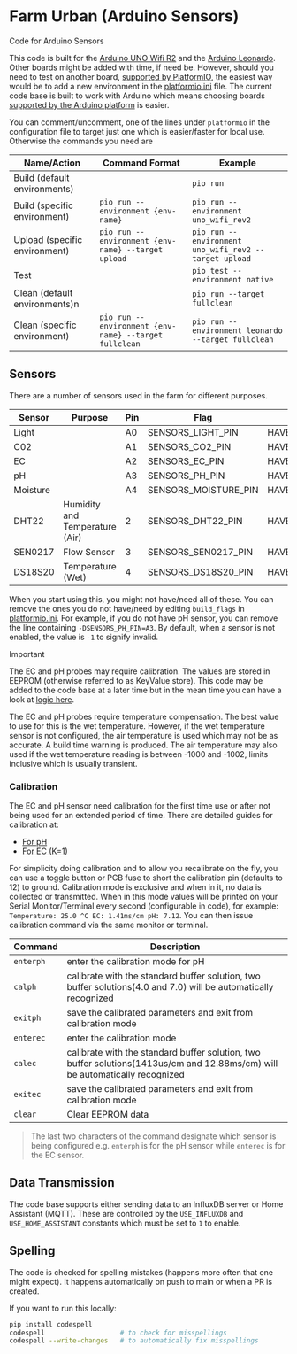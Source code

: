 # Farm Urban (Arduino Sensors)

Code for Arduino Sensors

This code is built for the [Arduino UNO Wifi R2](https://store.arduino.cc/products/arduino-uno-wifi-rev2) and the [Arduino Leonardo](https://store.arduino.cc/products/arduino-leonardo-with-headers). Other boards might be added with time, if need be. However, should you need to test on another board, [supported by PlatformIO](https://docs.platformio.org/en/latest/boards/index.html), the easiest way would be to add a new environment in the [platformio.ini](./platformio.ini) file. The current code base is built to work with Arduino which means choosing boards [supported by the Arduino platform](https://docs.platformio.org/en/latest/frameworks/arduino.html#boards) is easier.

You can comment/uncomment, one of the lines under `platformio` in the configuration file to target just one which is easier/faster for local use. Otherwise the commands you need are

|Name/Action|Command Format|Example|
|--|--|--|
|Build (default environments)||`pio run`|
|Build (specific environment)|`pio run --environment {env-name}`|`pio run --environment uno_wifi_rev2`|
|Upload (specific environment)|`pio run --environment {env-name} --target upload`|`pio run --environment uno_wifi_rev2 --target upload`|
|Test||`pio test --environment native`|
|Clean (default environments)n||`pio run --target fullclean`|
|Clean (specific environment)|`pio run --environment {env-name} --target fullclean`|`pio run --environment leonardo --target fullclean`|

## Sensors

There are a number of sensors used in the farm for different purposes.

|Sensor|Purpose|Pin|Flag|Macro|
|--|--|--|--|--|
|Light||A0|SENSORS_LIGHT_PIN|HAVE_LIGHT|
|C02||A1|SENSORS_CO2_PIN|HAVE_CO2|
|EC||A2|SENSORS_EC_PIN|HAVE_EC|
|pH||A3|SENSORS_PH_PIN|HAVE_PH|
|Moisture||A4|SENSORS_MOISTURE_PIN|HAVE_MOISTURE|
|DHT22|Humidity and Temperature (Air)|2|SENSORS_DHT22_PIN|HAVE_TEMP_HUMIDITY|
|SEN0217|Flow Sensor|3|SENSORS_SEN0217_PIN|HAVE_FLOW|
|DS18S20|Temperature (Wet)|4|SENSORS_DS18S20_PIN|HAVE_TEMP_WET|

When you start using this, you might not have/need all of these. You can remove the ones you do not have/need by editing `build_flags` in [platformio.ini](./platformio.ini). For example, if you do not have pH sensor, you can remove the line containing `-DSENSORS_PH_PIN=A3`. By default, when a sensor is not enabled, the value is `-1` to signify invalid.

> [!IMPORTANT]
> The EC and pH probes may require calibration. The values are stored in EEPROM (otherwise referred to as KeyValue store). This code may be added to the code base at a later time but in the mean time you can have a look at [logic here](https://github.com/farm-urban/fufarm_rpi_arduino_shield).
>
> The EC and pH probes require temperature compensation. The best value to use for this is the wet temperature. However, if the wet temperature sensor is not configured, the air temperature is used which may not be as accurate. A build time warning is produced.
> The air temperature may also used if the wet temperature reading is between -1000 and -1002, limits inclusive which is usually transient.

### Calibration

The EC and pH sensor need calibration for the first time use or after not being used for an extended period of time. There are detailed guides for calibration at:

- [For pH](https://wiki.dfrobot.com/Gravity__Analog_pH_Sensor_Meter_Kit_V2_SKU_SEN0161-V2)
- [For EC (K=1)](https://wiki.dfrobot.com/Gravity__Analog_Electrical_Conductivity_Sensor___Meter_V2__K%3D1__SKU_DFR0300)

For simplicity doing calibration and to allow you recalibrate on the fly, you can use a toggle button or PCB fuse to short the calibration pin (defaults to 12) to ground. Calibration mode is exclusive and when in it, no data is collected or transmitted. When in this mode values will be printed on your Serial Monitor/Terminal every second (configurable in code), for example: `Temperature: 25.0 ^C EC: 1.41ms/cm pH: 7.12`. You can then issue calibration command via the same monitor or terminal.

|Command|Description|
|--|--|
|`enterph`|enter the calibration mode for pH|
|`calph`|calibrate with the standard buffer solution, two buffer solutions(4.0 and 7.0) will be automatically recognized|
|`exitph`|save the calibrated parameters and exit from calibration mode|
|`enterec`|enter the calibration mode|
|`calec`|calibrate with the standard buffer solution, two buffer solutions(1413us/cm and 12.88ms/cm) will be automatically recognized|
|`exitec`|save the calibrated parameters and exit from calibration mode|
|`clear`|Clear EEPROM data|

> The last two characters of the command designate which sensor is being configured e.g. `enterph` is for the pH sensor while `enterec` is for the EC sensor.

## Data Transmission

The code base supports either sending data to an InfluxDB server or Home Assistant (MQTT). These are controlled by the `USE_INFLUXDB` and `USE_HOME_ASSISTANT` constants which must be set to `1` to enable.

## Spelling

The code is checked for spelling mistakes (happens more often that one might expect). It happens automatically on push to main or when a PR is created.

If you want to run this locally:

```bash
pip install codespell
codespell                   # to check for misspellings
codespell --write-changes   # to automatically fix misspellings
```
